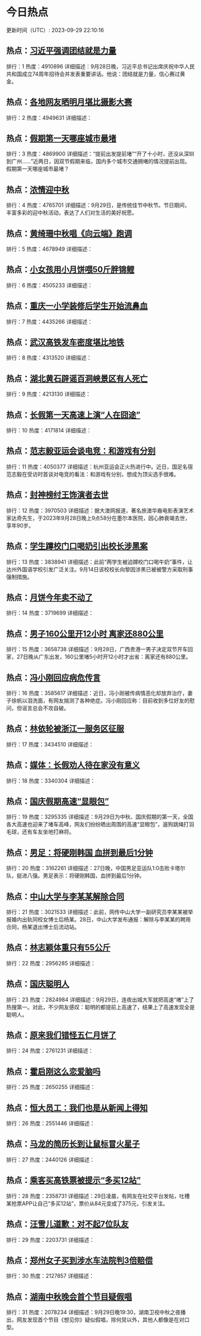 # 今日热点

更新时间（UTC）: 2023-09-29 22:10:16

## 热点：[习近平强调团结就是力量](https://cn.bing.com/search?q=习近平强调团结就是力量)
排行：1
热度：4910896
详细描述：9月28日晚，习近平总书记出席庆祝中华人民共和国成立74周年招待会并发表重要讲话。他说：团结就是力量，信心赛过黄金。

## 热点：[各地网友晒明月堪比摄影大赛](https://cn.bing.com/search?q=各地网友晒明月堪比摄影大赛)
排行：2
热度：4949631
详细描述：

## 热点：[假期第一天哪座城市最堵](https://cn.bing.com/search?q=假期第一天哪座城市最堵)
排行：3
热度：4869900
详细描述：“提前出发提前堵”“开了十小时，还没从深圳到广州……”近两日，因双节假期来临，国内多个城市交通拥堵的情况提前出现。假期第一天哪座城市最堵？

## 热点：[浓情迎中秋](https://cn.bing.com/search?q=浓情迎中秋)
排行：4
热度：4765701
详细描述：9月29日，是传统佳节中秋节。节日期间，丰富多彩的迎中秋活动，表达了人们对生活的美好祝愿。

## 热点：[黄绮珊中秋唱《向云端》跑调](https://cn.bing.com/search?q=黄绮珊中秋唱《向云端》跑调)
排行：5
热度：4678949
详细描述：

## 热点：[小女孩用小月饼喂50斤胖锦鲤](https://cn.bing.com/search?q=小女孩用小月饼喂50斤胖锦鲤)
排行：6
热度：4505233
详细描述：

## 热点：[重庆一小学装修后学生开始流鼻血](https://cn.bing.com/search?q=重庆一小学装修后学生开始流鼻血)
排行：7
热度：4435266
详细描述：

## 热点：[武汉高铁发车密度堪比地铁](https://cn.bing.com/search?q=武汉高铁发车密度堪比地铁)
排行：8
热度：4313520
详细描述：

## 热点：[湖北黄石辟谣百洞峡景区有人死亡](https://cn.bing.com/search?q=湖北黄石辟谣百洞峡景区有人死亡)
排行：9
热度：4213130
详细描述：

## 热点：[长假第一天高速上演“人在囧途”](https://cn.bing.com/search?q=长假第一天高速上演“人在囧途”)
排行：10
热度：4171814
详细描述：

## 热点：[范志毅亚运会谈电竞：和游戏有分别](https://cn.bing.com/search?q=范志毅亚运会谈电竞：和游戏有分别)
排行：11
热度：4050377
详细描述：杭州亚运会正火热进行中。近日，国足名宿范志毅在受访时首谈对电竞的看法：和游戏有分别，想成为顶尖选手很难。

## 热点：[封神榜纣王饰演者去世](https://cn.bing.com/search?q=封神榜纣王饰演者去世)
排行：12
热度：3970503
详细描述：据大澳网报道，著名旅澳华裔电影表演艺术家达奇先生，于2023年9月28日晚上9点58分在墨尔本医院，因心肺衰竭去世，享年90岁。

## 热点：[学生蹲校门口喝奶引出校长涉黑案](https://cn.bing.com/search?q=学生蹲校门口喝奶引出校长涉黑案)
排行：13
热度：3838941
详细描述：此前“两学生被迫蹲校门口喝牛奶”事件，让达州外国语学校引发广泛关注。9月14日该校校长向黎因涉黑已被被警方采取刑事强制措施。

## 热点：[月饼今年卖不动了](https://cn.bing.com/search?q=月饼今年卖不动了)
排行：14
热度：3719699
详细描述：

## 热点：[男子160公里开12小时 离家还880公里](https://cn.bing.com/search?q=男子160公里开12小时离家还880公里)
排行：15
热度：3658738
详细描述：9月28日，广西贵港一男子决定双节开车回家，27日晚从广东出发，160公里堵5小时开12小时才出省：离家还有880公里。

## 热点：[冯小刚回应病危传言](https://cn.bing.com/search?q=冯小刚回应病危传言)
排行：16
热度：3585617
详细描述：近日，冯小刚被传病情恶化却放弃治疗，妻子徐帆以泪洗面，有网友揣测了各种绝症。冯小刚回应称：目前收到多位好友的慰问，但谣言总会不攻自破。

## 热点：[林依轮被浙江一服务区征服](https://cn.bing.com/search?q=林依轮被浙江一服务区征服)
排行：17
热度：3434510
详细描述：

## 热点：[媒体：长假劝人待在家没有意义](https://cn.bing.com/search?q=媒体：长假劝人待在家没有意义)
排行：18
热度：3340304
详细描述：

## 热点：[国庆假期高速“显眼包”](https://cn.bing.com/search?q=国庆假期高速“显眼包”)
排行：19
热度：3295335
详细描述：9月29日为中秋、国庆假期的第一天，全国各大高速也迎来了堵车高峰，网友们纷纷晒出周围的高速“显眼包”，遛狗跳绳打羽毛球，还有车友坐地打麻将。

## 热点：[男足：将硬刚韩国 血拼到最后1分钟](https://cn.bing.com/search?q=男足：将硬刚韩国血拼到最后1分钟)
排行：20
热度：3162261
详细描述：27日晚，中国男足亚运队1:0击败卡塔尔队，挺进八强。男足表示：将硬刚韩国，血拼到最后1分钟。

## 热点：[中山大学与李某某解除合同](https://cn.bing.com/search?q=中山大学与李某某解除合同)
排行：21
热度：3021533
详细描述：此前，网传中山大学一副研究员李某某被举报婚内出轨同校女博士后杨某。28日，中山大学发布通报：解除与李某某的聘用合同，杨某退出博士后流动站。

## 热点：[林志颖体重只有55公斤](https://cn.bing.com/search?q=林志颖体重只有55公斤)
排行：22
热度：2956285
详细描述：

## 热点：[国庆聪明人](https://cn.bing.com/search?q=国庆聪明人)
排行：23
热度：2824984
详细描述：9月29日，连夜出城大军就把高速“堵”上了热搜第一。对此，不少网友感叹：聪明的都提前上高速了，结果上了高速发现全是聪明人。

## 热点：[原来我们错怪五仁月饼了](https://cn.bing.com/search?q=原来我们错怪五仁月饼了)
排行：24
热度：2761231
详细描述：

## 热点：[霍启刚这么恋爱脑吗](https://cn.bing.com/search?q=霍启刚这么恋爱脑吗)
排行：25
热度：2650255
详细描述：

## 热点：[恒大员工：我们也是从新闻上得知](https://cn.bing.com/search?q=恒大员工：我们也是从新闻上得知)
排行：26
热度：2551446
详细描述：

## 热点：[马龙的简历长到让鼠标冒火星子](https://cn.bing.com/search?q=马龙的简历长到让鼠标冒火星子)
排行：27
热度：2440126
详细描述：

## 热点：[乘客买高铁票被提示“多买12站”](https://cn.bing.com/search?q=乘客买高铁票被提示“多买12站”)
排行：28
热度：2358731
详细描述：29日凌晨，有网友在社交平台发帖，吐槽某抢票APP让自己“多买12站”，票价从84元变成了375元，引发关注。

## 热点：[汪雪儿道歉：对不起7位队友](https://cn.bing.com/search?q=汪雪儿道歉：对不起7位队友)
排行：29
热度：2203731
详细描述：

## 热点：[郑州女子买到涉水车法院判3倍赔偿](https://cn.bing.com/search?q=郑州女子买到涉水车法院判3倍赔偿)
排行：30
热度：2127857
详细描述：

## 热点：[湖南中秋晚会首个节目疑假唱](https://cn.bing.com/search?q=湖南中秋晚会首个节目疑假唱)
排行：31
热度：2078234
详细描述：9月29日晚19:30，湖南卫视中秋之夜播出，网友发现首个节目《想见你》疑似假唱，除何炅以外，其他人都像是在对口型。

